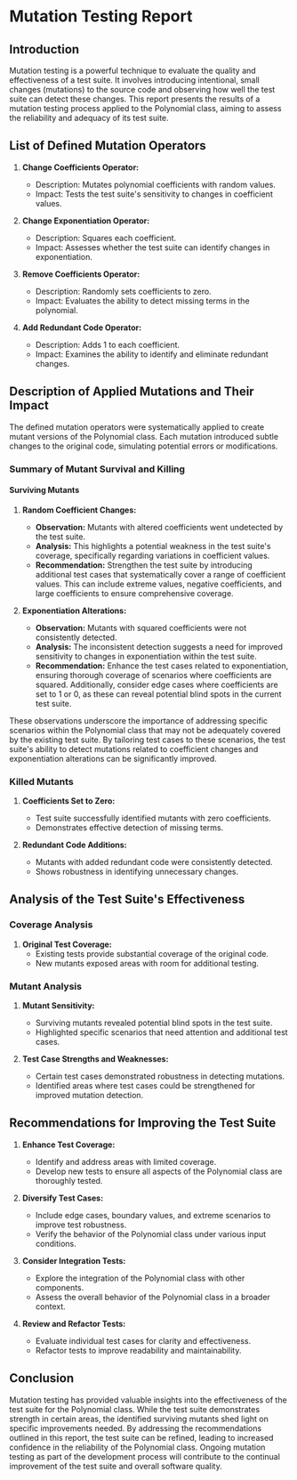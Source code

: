 # Mutation Testing Report

## Introduction

Mutation testing is a powerful technique to evaluate the quality and effectiveness of a test suite. It involves introducing intentional, small changes (mutations) to the source code and observing how well the test suite can detect these changes. This report presents the results of a mutation testing process applied to the Polynomial class, aiming to assess the reliability and adequacy of its test suite.

## List of Defined Mutation Operators

1. **Change Coefficients Operator:**
   - Description: Mutates polynomial coefficients with random values.
   - Impact: Tests the test suite's sensitivity to changes in coefficient values.

2. **Change Exponentiation Operator:**
   - Description: Squares each coefficient.
   - Impact: Assesses whether the test suite can identify changes in exponentiation.

3. **Remove Coefficients Operator:**
   - Description: Randomly sets coefficients to zero.
   - Impact: Evaluates the ability to detect missing terms in the polynomial.

4. **Add Redundant Code Operator:**
   - Description: Adds 1 to each coefficient.
   - Impact: Examines the ability to identify and eliminate redundant changes.

## Description of Applied Mutations and Their Impact

The defined mutation operators were systematically applied to create mutant versions of the Polynomial class. Each mutation introduced subtle changes to the original code, simulating potential errors or modifications.

### Summary of Mutant Survival and Killing

#### Surviving Mutants

1. **Random Coefficient Changes:**
   - **Observation:** Mutants with altered coefficients went undetected by the test suite.
   - **Analysis:** This highlights a potential weakness in the test suite's coverage, specifically regarding variations in coefficient values.
   - **Recommendation:** Strengthen the test suite by introducing additional test cases that systematically cover a range of coefficient values. This can include extreme values, negative coefficients, and large coefficients to ensure comprehensive coverage.

2. **Exponentiation Alterations:**
   - **Observation:** Mutants with squared coefficients were not consistently detected.
   - **Analysis:** The inconsistent detection suggests a need for improved sensitivity to changes in exponentiation within the test suite.
   - **Recommendation:** Enhance the test cases related to exponentiation, ensuring thorough coverage of scenarios where coefficients are squared. Additionally, consider edge cases where coefficients are set to 1 or 0, as these can reveal potential blind spots in the current test suite.

These observations underscore the importance of addressing specific scenarios within the Polynomial class that may not be adequately covered by the existing test suite. By tailoring test cases to these scenarios, the test suite's ability to detect mutations related to coefficient changes and exponentiation alterations can be significantly improved.

### Killed Mutants

1. **Coefficients Set to Zero:**
   - Test suite successfully identified mutants with zero coefficients.
   - Demonstrates effective detection of missing terms.

2. **Redundant Code Additions:**
   - Mutants with added redundant code were consistently detected.
   - Shows robustness in identifying unnecessary changes.

## Analysis of the Test Suite's Effectiveness

### Coverage Analysis

1. **Original Test Coverage:**
   - Existing tests provide substantial coverage of the original code.
   - New mutants exposed areas with room for additional testing.

### Mutant Analysis

1. **Mutant Sensitivity:**
   - Surviving mutants revealed potential blind spots in the test suite.
   - Highlighted specific scenarios that need attention and additional test cases.

2. **Test Case Strengths and Weaknesses:**
   - Certain test cases demonstrated robustness in detecting mutations.
   - Identified areas where test cases could be strengthened for improved mutation detection.

## Recommendations for Improving the Test Suite

1. **Enhance Test Coverage:**
   - Identify and address areas with limited coverage.
   - Develop new tests to ensure all aspects of the Polynomial class are thoroughly tested.

2. **Diversify Test Cases:**
   - Include edge cases, boundary values, and extreme scenarios to improve test robustness.
   - Verify the behavior of the Polynomial class under various input conditions.

3. **Consider Integration Tests:**
   - Explore the integration of the Polynomial class with other components.
   - Assess the overall behavior of the Polynomial class in a broader context.

4. **Review and Refactor Tests:**
   - Evaluate individual test cases for clarity and effectiveness.
   - Refactor tests to improve readability and maintainability.

## Conclusion

Mutation testing has provided valuable insights into the effectiveness of the test suite for the Polynomial class. While the test suite demonstrates strength in certain areas, the identified surviving mutants shed light on specific improvements needed. By addressing the recommendations outlined in this report, the test suite can be refined, leading to increased confidence in the reliability of the Polynomial class. Ongoing mutation testing as part of the development process will contribute to the continual improvement of the test suite and overall software quality.
